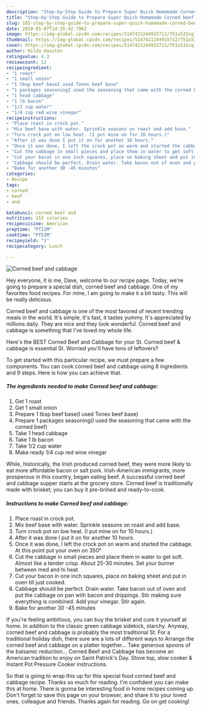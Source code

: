 ```yaml
---
description: "Step-by-Step Guide to Prepare Super Quick Homemade Corned beef and cabbage"
title: "Step-by-Step Guide to Prepare Super Quick Homemade Corned beef and cabbage"
slug: 185-step-by-step-guide-to-prepare-super-quick-homemade-corned-beef-and-cabbage
date: 2020-05-07T14:35:42.796Z
image: https://img-global.cpcdn.com/recipes/5147421244915712/751x532cq70/corned-beef-and-cabbage-recipe-main-photo.jpg
thumbnail: https://img-global.cpcdn.com/recipes/5147421244915712/751x532cq70/corned-beef-and-cabbage-recipe-main-photo.jpg
cover: https://img-global.cpcdn.com/recipes/5147421244915712/751x532cq70/corned-beef-and-cabbage-recipe-main-photo.jpg
author: Hilda Houston
ratingvalue: 4.3
reviewcount: 12
recipeingredient:
- "1 roast"
- "1 small onion"
- "1 tbsp beef baseI used Tones beef base"
- "1 packages seasoningI used the seasoning that came with the corned beef"
- "1 head cabbage"
- "1 lb bacon"
- "1/2 cup water"
- "1/4 cup red wine vinegar"
recipeinstructions:
- "Place roast in crock pot."
- "Mix beef base with water. Sprinkle seasons on roast and add base."
- "Turn crock pot on low heat. (I put mine on for 10 hours.)"
- "After it was done I put it on for another 10 hours."
- "Once it was done, I left the crock pot on warm and started the cabbage. At this point put your oven on 350°"
- "Cut the cabbage in small pieces and place them in water to get soft. Almost like a tender crisp. About 25-30 minutes. Set your burner between med and hi heat."
- "Cut your bacon in one inch squares, place on baking sheet and put in oven till just cooked."
- "Cabbage should be perfect. Drain water. Take bacon out of oven and put the cabbage on pan with bacon and drippings. Stir making sure everything is combined. Add your vinegar. Stir again."
- "Bake for another 30 -45 minutes"
categories:
- Recipe
tags:
- corned
- beef
- and

katakunci: corned beef and 
nutrition: 153 calories
recipecuisine: American
preptime: "PT22M"
cooktime: "PT53M"
recipeyield: "1"
recipecategory: Lunch

---
```



![Corned beef and cabbage](https://img-global.cpcdn.com/recipes/5147421244915712/751x532cq70/corned-beef-and-cabbage-recipe-main-photo.jpg)

Hey everyone, it is me, Dave, welcome to our recipe page. Today, we're going to prepare a special dish, corned beef and cabbage. One of my favorites food recipes. For mine, I am going to make it a bit tasty. This will be really delicious.

Corned beef and cabbage is one of the most favored of recent trending meals in the world. It's simple, it's fast, it tastes yummy. It's appreciated by millions daily. They are nice and they look wonderful. Corned beef and cabbage is something that I've loved my whole life.

Here&#39;s the BEST Corned Beef and Cabbage for your St. Corned beef &amp; cabbage is essential St. Worried you&#39;ll have tons of leftovers?


To get started with this particular recipe, we must prepare a few components. You can cook corned beef and cabbage using 8 ingredients and 9 steps. Here is how you can achieve that.

<!--inarticleads1-->

##### The ingredients needed to make Corned beef and cabbage:

1. Get 1 roast
1. Get 1 small onion
1. Prepare 1 tbsp beef base(I used Tones beef base)
1. Prepare 1 packages seasoning(I used the seasoning that came with the corned beef)
1. Take 1 head cabbage
1. Take 1 lb bacon
1. Take 1/2 cup water
1. Make ready 1/4 cup red wine vinegar


While, historically, the Irish produced corned beef, they were more likely to eat more affordable bacon or salt pork. Irish-American immigrants, more prosperous in this country, began eating beef. A successful corned beef and cabbage supper starts at the grocery store. Corned beef is traditionally made with brisket; you can buy it pre-brined and ready-to-cook. 

<!--inarticleads2-->

##### Instructions to make Corned beef and cabbage:

1. Place roast in crock pot.
1. Mix beef base with water. Sprinkle seasons on roast and add base.
1. Turn crock pot on low heat. (I put mine on for 10 hours.)
1. After it was done I put it on for another 10 hours.
1. Once it was done, I left the crock pot on warm and started the cabbage. At this point put your oven on 350°
1. Cut the cabbage in small pieces and place them in water to get soft. Almost like a tender crisp. About 25-30 minutes. Set your burner between med and hi heat.
1. Cut your bacon in one inch squares, place on baking sheet and put in oven till just cooked.
1. Cabbage should be perfect. Drain water. Take bacon out of oven and put the cabbage on pan with bacon and drippings. Stir making sure everything is combined. Add your vinegar. Stir again.
1. Bake for another 30 -45 minutes


If you&#39;re feeling ambitious, you can buy the brisket and cure it yourself at home. In addition to the classic green cabbage sidekick, starchy. Anyway, corned beef and cabbage is probably the most traditional St. For a traditional holiday dish, there sure are a lots of different ways to Arrange the corned beef and cabbage on a platter together… Take generous spoons of the balsamic reduction… Corned Beef and Cabbage has become an American tradition to enjoy on Saint Patrick&#39;s Day. Stove top, slow cooker &amp; Instant Pot Pressure Cooker instructions. 

So that is going to wrap this up for this special food corned beef and cabbage recipe. Thanks so much for reading. I'm confident you can make this at home. There is gonna be interesting food in home recipes coming up. Don't forget to save this page on your browser, and share it to your loved ones, colleague and friends. Thanks again for reading. Go on get cooking!
